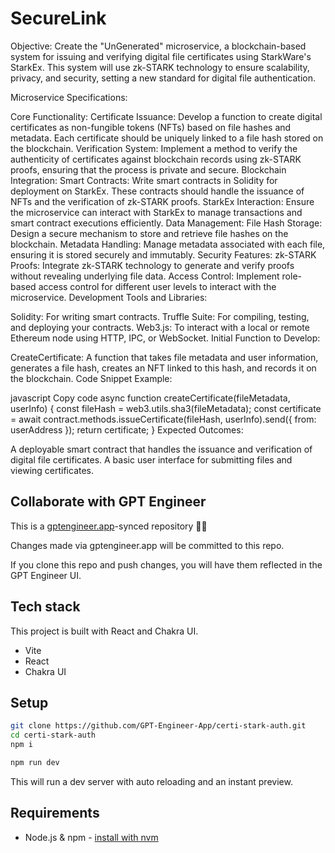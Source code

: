 # SecureLink

Objective:
Create the "UnGenerated" microservice, a blockchain-based system for issuing and verifying digital file certificates using StarkWare's StarkEx. This system will use zk-STARK technology to ensure scalability, privacy, and security, setting a new standard for digital file authentication.

Microservice Specifications:

Core Functionality:
Certificate Issuance: Develop a function to create digital certificates as non-fungible tokens (NFTs) based on file hashes and metadata. Each certificate should be uniquely linked to a file hash stored on the blockchain.
Verification System: Implement a method to verify the authenticity of certificates against blockchain records using zk-STARK proofs, ensuring that the process is private and secure.
Blockchain Integration:
Smart Contracts: Write smart contracts in Solidity for deployment on StarkEx. These contracts should handle the issuance of NFTs and the verification of zk-STARK proofs.
StarkEx Interaction: Ensure the microservice can interact with StarkEx to manage transactions and smart contract executions efficiently.
Data Management:
File Hash Storage: Design a secure mechanism to store and retrieve file hashes on the blockchain.
Metadata Handling: Manage metadata associated with each file, ensuring it is stored securely and immutably.
Security Features:
zk-STARK Proofs: Integrate zk-STARK technology to generate and verify proofs without revealing underlying file data.
Access Control: Implement role-based access control for different user levels to interact with the microservice.
Development Tools and Libraries:

Solidity: For writing smart contracts.
Truffle Suite: For compiling, testing, and deploying your contracts.
Web3.js: To interact with a local or remote Ethereum node using HTTP, IPC, or WebSocket.
Initial Function to Develop:

CreateCertificate: A function that takes file metadata and user information, generates a file hash, creates an NFT linked to this hash, and records it on the blockchain.
Code Snippet Example:

javascript
Copy code
async function createCertificate(fileMetadata, userInfo) {
    const fileHash = web3.utils.sha3(fileMetadata);
    const certificate = await contract.methods.issueCertificate(fileHash, userInfo).send({ from: userAddress });
    return certificate;
}
Expected Outcomes:

A deployable smart contract that handles the issuance and verification of digital file certificates.
A basic user interface for submitting files and viewing certificates.

## Collaborate with GPT Engineer

This is a [gptengineer.app](https://gptengineer.app)-synced repository 🌟🤖

Changes made via gptengineer.app will be committed to this repo.

If you clone this repo and push changes, you will have them reflected in the GPT Engineer UI.

## Tech stack

This project is built with React and Chakra UI.

- Vite
- React
- Chakra UI

## Setup

```sh
git clone https://github.com/GPT-Engineer-App/certi-stark-auth.git
cd certi-stark-auth
npm i
```

```sh
npm run dev
```

This will run a dev server with auto reloading and an instant preview.

## Requirements

- Node.js & npm - [install with nvm](https://github.com/nvm-sh/nvm#installing-and-updating)
